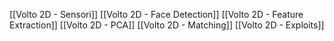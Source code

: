 [[Volto 2D - Sensori]]
[[Volto 2D - Face Detection]]
[[Volto 2D - Feature Extraction]]
[[Volto 2D - PCA]]
[[Volto 2D - Matching]]
[[Volto 2D - Exploits]]